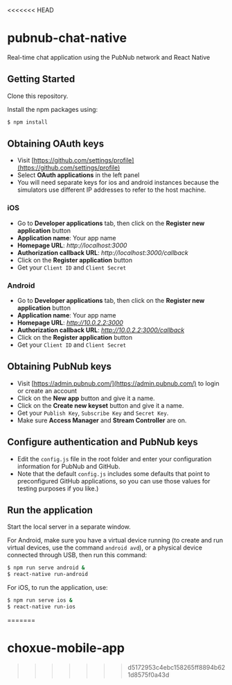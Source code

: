 <<<<<<< HEAD
# pubnub-chat-native
Real-time chat application using the PubNub network and React Native

## Getting Started
Clone this repository.

Install the npm packages using:

```bash
$ npm install
```

## Obtaining OAuth keys
- Visit [https://github.com/settings/profile](https://github.com/settings/profile)
- Select **OAuth applications** in the left panel
- You will need separate keys for ios and android instances because the
  simulators use different IP addresses to refer to the host machine.

### iOS
- Go to **Developer applications** tab, then click on the **Register new application** button
- **Application name**: Your app name
- **Homepage URL**: *http://localhost:3000*
- **Authorization callback URL**: *http://localhost:3000/callback*
- Click on the **Register application** button
- Get your `Client ID` and `Client Secret`

### Android
- Go to **Developer applications** tab, then click on the **Register new application** button
- **Application name**: Your app name
- **Homepage URL**: *http://10.0.2.2:3000*
- **Authorization callback URL**: *http://10.0.2.2:3000/callback*
- Click on the **Register application** button
- Get your `Client ID` and `Client Secret`

## Obtaining PubNub keys
- Visit [https://admin.pubnub.com/](https://admin.pubnub.com/) to login or create an account
- Click on the **New app** button and give it a name.
- Click on the **Create new keyset** button and give it a name.
- Get your `Publish Key`, `Subscribe Key` and `Secret Key`.
- Make sure **Access Manager** and **Stream Controller** are on.

## Configure authentication and PubNub keys
* Edit the `config.js` file in the root folder and enter your configuration
  information for PubNub and GitHub.
* Note that the default `config.js` includes some defaults that point to
  preconfigured GitHub applications, so you can use those values for testing
  purposes if you like.)

## Run the application
Start the local server in a separate window.

For Android, make sure you have a virtual device running (to create and run
virtual devices, use the command `android avd`), or a physical device connected
through USB, then run this command:

```bash
$ npm run serve android &
$ react-native run-android
```

For iOS, to run the application, use:
```bash
$ npm run serve ios &
$ react-native run-ios
```
=======
# choxue-mobile-app
>>>>>>> d5172953c4ebc158265ff8894b621d8575f0a43d
